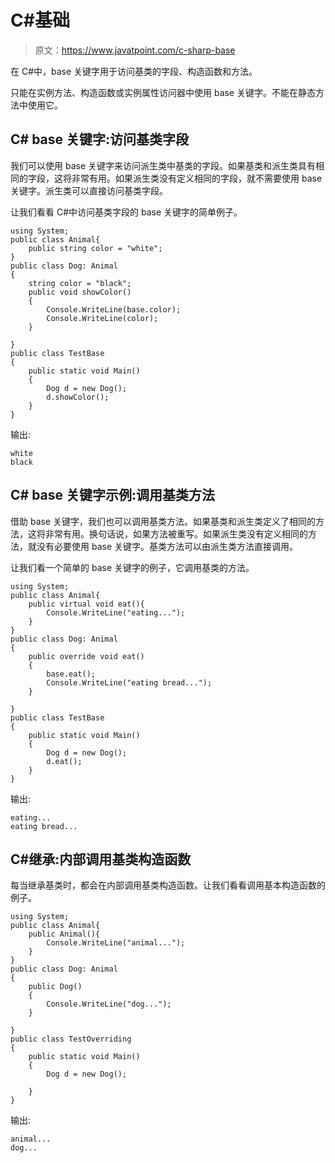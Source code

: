 # C#基础

> 原文：<https://www.javatpoint.com/c-sharp-base>

在 C#中，base 关键字用于访问基类的字段、构造函数和方法。

只能在实例方法、构造函数或实例属性访问器中使用 base 关键字。不能在静态方法中使用它。

## C# base 关键字:访问基类字段

我们可以使用 base 关键字来访问派生类中基类的字段。如果基类和派生类具有相同的字段，这将非常有用。如果派生类没有定义相同的字段，就不需要使用 base 关键字。派生类可以直接访问基类字段。

让我们看看 C#中访问基类字段的 base 关键字的简单例子。

```
using System;
public class Animal{
    public string color = "white";
}
public class Dog: Animal
{
    string color = "black";
    public void showColor()
    {
        Console.WriteLine(base.color);
        Console.WriteLine(color);
    }

}
public class TestBase
{
    public static void Main()
    {
        Dog d = new Dog();
        d.showColor();
    }
}

```

输出:

```
white
black

```

## C# base 关键字示例:调用基类方法

借助 base 关键字，我们也可以调用基类方法。如果基类和派生类定义了相同的方法，这将非常有用。换句话说，如果方法被重写。如果派生类没有定义相同的方法，就没有必要使用 base 关键字。基类方法可以由派生类方法直接调用。

让我们看一个简单的 base 关键字的例子，它调用基类的方法。

```
using System;
public class Animal{
    public virtual void eat(){
        Console.WriteLine("eating...");
    }
}
public class Dog: Animal
{
    public override void eat()
    {
        base.eat();
        Console.WriteLine("eating bread...");
    }

}
public class TestBase
{
    public static void Main()
    {
        Dog d = new Dog();
        d.eat();
    }
}

```

输出:

```
eating...
eating bread...

```

## C#继承:内部调用基类构造函数

每当继承基类时，都会在内部调用基类构造函数。让我们看看调用基本构造函数的例子。

```
using System;
public class Animal{
    public Animal(){
        Console.WriteLine("animal...");
    }
}
public class Dog: Animal
{
    public Dog()
    {
        Console.WriteLine("dog...");
    }

}
public class TestOverriding
{
    public static void Main()
    {
        Dog d = new Dog();

    }
}

```

输出:

```
animal...
dog...

```